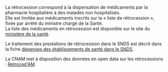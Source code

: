 La rétrocession correspond à la dispensation de médicaments par la pharmacie hospitalière à des malades non hospitalisés.   
Elle est limitée aux médicaments inscrits sur la « liste de rétrocession », fixée par arrêté du ministre chargé de la Santé.  
La liste des médicaments en rétrocession est disponible sur le site du 
[ministère de la santé](https://solidarites-sante.gouv.fr/soins-et-maladies/medicaments/professionnels-de-sante/prescription-et-dispensation/article/medicaments-retrocedes-retrocession).

Le traitement des prestations de rétrocession dans le SNDS est décrit dans la fiche [dépenses des établissements de santé dans le SNDS](../fiches/etablissements_sante.md).

La CNAM met à disposition des données en open data sur les rétrocessions : 
[Retroced'AM](https://www.ameli.fr/l-assurance-maladie/statistiques-et-publications/donnees-statistiques/medicament/retroced-am.php).

